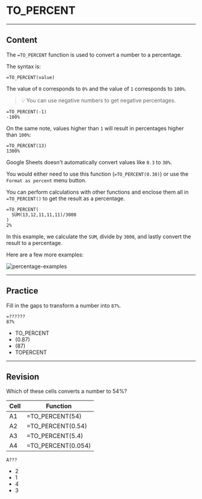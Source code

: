 ﻿---
author: Stefan-Stojanovic
type: normal
category: how-to
links:
  - '[TO_PERCENT](https://support.google.com/docs/answer/3094284){documentation}'
practiceQuestion:
  formats:
    - fill-in-the-gap
  context: standalone
revisionQuestion:
  formats:
    - fill-in-the-gap
  context: standalone
---

# TO_PERCENT


---

## Content

The `=TO_PERCENT` function is used to convert a number to a percentage.

The syntax is:

```plain-text
=TO_PERCENT(value)
```

The value of `0` corresponds to `0%` and the value of `1` corresponds to `100%`.

> 💡 You can use negative numbers to get negative percentages.

```plain-text
=TO_PERCENT(-1)
-100%
```

On the same note, values higher than `1` will result in percentages higher than `100%`:

```plain-text
=TO_PERCENT(13)
1300%
```

Google Sheets doesn't automatically convert values like `0.3` to `30%`. 

You would either need to use this function (`=TO_PERCENT(0.30)`) or use the `Format as percent` menu button. 

You can perform calculations with other functions and enclose them all in `=TO_PERCENT()` to get the result as a percentage.

```plain-text
=TO_PERCENT(
  SUM(13,12,11,11,11)/3000
)
2%
```

In this example, we calculate the `SUM`, divide by `3000`, and lastly convert the result to a percentage.

Here are a few more examples:

![percentage-examples](https://img.enkipro.com/54b3edceb7c560c5390324103ae353b3.png)


---

## Practice

Fill in the gaps to transform a number into `87%`.

```plain-text
=??????
87%
```

- TO_PERCENT
- (0.87)
- (87)
- TOPERCENT


---

## Revision

Which of these cells converts a number to 54%?

| Cell | Function           |
|------|--------------------|
|  A1  | =TO_PERCENT(54)    |
|  A2  | =TO_PERCENT(0.54)  |
|  A3  | =TO_PERCENT(5.4)   |
|  A4  | =TO_PERCENT(0.054) |

```plain-text
A???
```

- 2
- 1
- 4
- 3